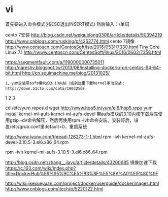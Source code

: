 # vi

首先要进入命令模式(按ESC退出INSERT模式)
然后输入：/单词

cento 7安装
http://blog.csdn.net/weiguolong0306/article/details/50394219
http://www.cnblogs.com/rusking/p/4252774.html
cento 7镜像
http://www.centoscn.com/CentosSoft/iso/2016/0531/7330.html
Tiny Core Linux 7.1
http://www.centoscn.com/CentosSoft/linux/2016/0602/7358.html

https://segmentfault.com/a/1190000000735011
http://nareshv.blogspot.tw/2013/08/installing-dockerio-on-centos-64-64-bit.html
http://cn.soulmachine.me/blog/20131025/


    1、yum安装带aufs模块的3.10内核（或到这里下载kernel手动安装：http://down.51cto.com/data/1903250）
1
2
3
	
cd /etc/yum.repos.d 
wget http://www.hop5.in/yum/el6/hop5.repo
yum install kernel-ml-aufs kernel-ml-aufs-devel
带aufs模块的3.10内核下载后先使用gzip -dv命令解压，然后再使用rpm -ivh命令安装。安装好后，设置/etc/grub.conf里default=0，重启系统



http://www.iyunv.com/thread-126273-1-1.html
rpm -ivh kernel-ml-aufs-devel-3.10.5-3.el6.x86_64.rpm  

rpm -ivh kernel-ml-aufs-3.10.5-3.el6.x86_64.rpm  


http://blog.csdn.net/zhang__jiayu/article/details/43200685
镜像加速下载
https://c.163.com/wiki/index.php?title=DockerHub%E9%95%9C%E5%83%8F%E5%8A%A0%E9%80%9F

http://wiki.jikexueyuan.com/project/docker/userguide/dockerimages.html
http://www.cnblogs.com/itech/p/5220122.html
